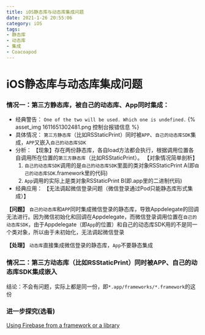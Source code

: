 ```yaml
---
title: iOS静态库与动态库集成问题
date: 2021-1-26 20:55:06
category: iOS
tags: 
- 静态库
- 动态库
- 集成
- Coacoapod
---
```

# iOS静态库与动态库集成问题
### 情况一：第三方静态库，被自己的动态库、App同时集成：
- 经典警告：
`One of the two will be used. Which one is undefined.`
{% asset_img 1611651302481.png 控制台报错信息 %}
- 具体情况：
`第三方静态库`（比如RSStaticPrint）同时被`APP`、`自己的动态库SDK`集成，`APP`又嵌入`自己的动态库SDK`
- 分析：
【现象】存在两份静态库，各自load方法都会执行，根据调用位置各自调用所在位置的`第三方静态库`（比如RSStaticPrint）。
【对象情况简单剖析】
	1. `自己的动态库SDK`调用的是`自己的动态库SDK`里面的类对象RSStaticPrint A(即`自己的动态库SDK`.framework里的代码)
	2. `App`调用的实际上是类对象RSStaticPrint B(即.app里的二进制代码)
- 经典应用：
【无法调起微信登录问题（微信登录通过Pod只能静态库形式集成）】

**【问题】**
	`自己的动态库`和`APP`同时集成微信登录的静态库，导致Appdelegate的回调无法进行。因为微信初始化和回调在Appdelegate，而微信登录调用位置在`自己的动态库SDK`，由于Appdelegate（即`App`的位置）和自己的动态库SDK用的不是同一个类对象，所以由于未初始化，无法调起微信登录
	
**【处理】**
	`动态库`直接集成微信登录的静态库，`App`不要静态集成

### 情况二：第三方动态库（比如RSStaticPrint）同时被APP、自己的动态库SDK集成嵌入
结论：不会有问题，实际上都是同一份，即`*.app/frameworks/*.framework`的这份

### 进一步探究(选看)
[Using Firebase from a framework or a library](https://github.com/firebase/firebase-ios-sdk/blob/master/docs/firebase_in_libraries.md)
